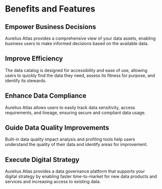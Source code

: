 # Benefits and Features

## Empower Business Decisions

Aurelius Atlas provides a comprehensive view of your data assets, enabling business users to make informed
decisions based on the available data.

## Improve Efficiency

The data catalog is designed for accessibility and ease of use, allowing users to quickly find the data they
need, assess its fitness for purpose, and identify its stewards.

## Enhance Data Compliance

Aurelius Atlas allows users to easily track data sensitivity, access requirements, and lineage, ensuring secure
and compliant data usage.

## Guide Data Quality Improvements

Built-in data quality impact analysis and profiling tools help users understand the quality of their data and
identify areas for improvement.

## Execute Digital Strategy

Aurelius Atlas provides a data governance platform that supports your digital strategy by enabling faster
time-to-market for new data products and services and increasing access to existing data.
